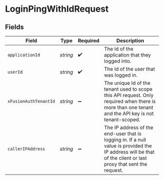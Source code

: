 # LoginPingWithIdRequest


## Fields

| Field                                                                                                                                                         | Type                                                                                                                                                          | Required                                                                                                                                                      | Description                                                                                                                                                   |
| ------------------------------------------------------------------------------------------------------------------------------------------------------------- | ------------------------------------------------------------------------------------------------------------------------------------------------------------- | ------------------------------------------------------------------------------------------------------------------------------------------------------------- | ------------------------------------------------------------------------------------------------------------------------------------------------------------- |
| `applicationId`                                                                                                                                               | *string*                                                                                                                                                      | :heavy_check_mark:                                                                                                                                            | The Id of the application that they logged into.                                                                                                              |
| `userId`                                                                                                                                                      | *string*                                                                                                                                                      | :heavy_check_mark:                                                                                                                                            | The Id of the user that was logged in.                                                                                                                        |
| `xFusionAuthTenantId`                                                                                                                                         | *string*                                                                                                                                                      | :heavy_minus_sign:                                                                                                                                            | The unique Id of the tenant used to scope this API request. Only required when there is more than one tenant and the API key is not tenant-scoped.            |
| `callerIPAddress`                                                                                                                                             | *string*                                                                                                                                                      | :heavy_minus_sign:                                                                                                                                            | The IP address of the end-user that is logging in. If a null value is provided the IP address will be that of the client or last proxy that sent the request. |